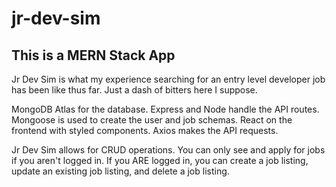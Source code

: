 # jr-dev-sim

## This is a MERN Stack App

Jr Dev Sim is what my experience searching for an entry level developer job has been like thus far. Just a dash of bitters here I suppose.

MongoDB Atlas for the database. Express and Node handle the API routes. Mongoose is used to create the user and job schemas. React on the frontend with styled components. Axios makes the API requests.

Jr Dev Sim allows for CRUD operations. You can only see and apply for jobs if you aren't logged in. If you ARE logged in, you can create a job listing, update an existing job listing, and delete a job listing.
